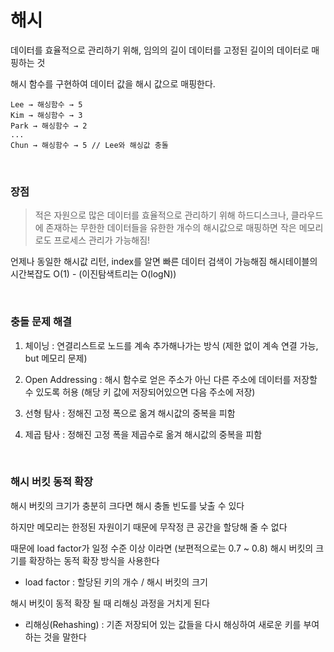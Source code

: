 # 해시

데이터를 효율적으로 관리하기 위해, 임의의 길이 데이터를 고정된 길이의 데이터로 매핑하는 것

해시 함수를 구현하여 데이터 값을 해시 값으로 매핑한다.

```
Lee → 해싱함수 → 5
Kim → 해싱함수 → 3
Park → 해싱함수 → 2
...
Chun → 해싱함수 → 5 // Lee와 해싱값 충돌
```

<br/>

### 장점

> 적은 자원으로 많은 데이터를 효율적으로 관리하기 위해
> 하드디스크나, 클라우드에 존재하는 무한한 데이터들을 유한한 개수의 해시값으로 매핑하면 작은 메모리로도 프로세스 관리가 가능해짐!

언제나 동일한 해시값 리턴, index를 알면 빠른 데이터 검색이 가능해짐
해시테이블의 시간복잡도 O(1) - (이진탐색트리는 O(logN))

<br/>

### 충돌 문제 해결

1. 체이닝 : 연결리스트로 노드를 계속 추가해나가는 방식 (제한 없이 계속 연결 가능, but 메모리 문제)

2. Open Addressing : 해시 함수로 얻은 주소가 아닌 다른 주소에 데이터를 저장할 수 있도록 허용 (해당 키 값에 저장되어있으면 다음 주소에 저장)

3. 선형 탐사 : 정해진 고정 폭으로 옮겨 해시값의 중복을 피함

4. 제곱 탐사 : 정해진 고정 폭을 제곱수로 옮겨 해시값의 중복을 피함

<br/>

### 해시 버킷 동적 확장

해시 버킷의 크기가 충분히 크다면 해시 충돌 빈도를 낮출 수 있다

하지만 메모리는 한정된 자원이기 때문에 무작정 큰 공간을 할당해 줄 수 없다

때문에 load factor가 일정 수준 이상 이라면 (보편적으로는 0.7 ~ 0.8) 해시 버킷의 크기를 확장하는 동적 확장 방식을 사용한다

-   load factor : 할당된 키의 개수 / 해시 버킷의 크기

해시 버킷이 동적 확장 될 때 리해싱 과정을 거치게 된다

-   리해싱(Rehashing) : 기존 저장되어 있는 값들을 다시 해싱하여 새로운 키를 부여하는 것을 말한다
